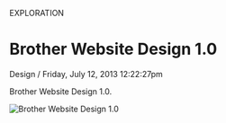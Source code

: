 <p class="type">EXPLORATION</p>

# Brother Website Design 1.0

<p class="meta">Design  /  Friday, July 12, 2013 12:22:27pm</p>

Brother Website Design 1.0.

![Brother Website Design 1.0](https://farooq-agent.web.app/assets/images/works/large/1w2tX3Av_work_image)
